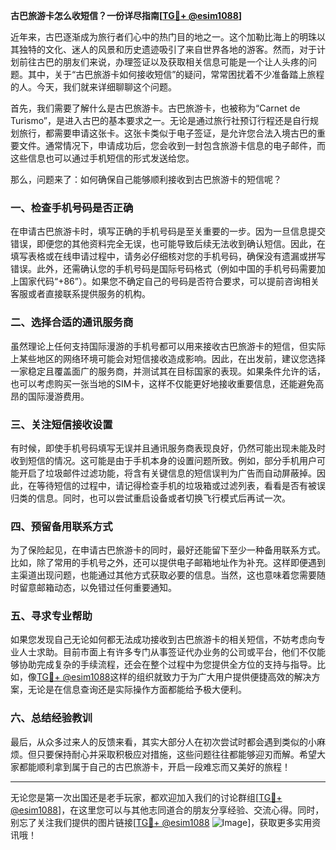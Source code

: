 **古巴旅游卡怎么收短信？一份详尽指南[[TG💪+ @esim1088](https://t.me/s/esim1088)]**

近年来，古巴逐渐成为旅行者们心中的热门目的地之一。这个加勒比海上的明珠以其独特的文化、迷人的风景和历史遗迹吸引了来自世界各地的游客。然而，对于计划前往古巴的朋友们来说，办理签证以及获取相关信息可能是一个让人头疼的问题。其中，关于“古巴旅游卡如何接收短信”的疑问，常常困扰着不少准备踏上旅程的人。今天，我们就来详细聊聊这个问题。

首先，我们需要了解什么是古巴旅游卡。古巴旅游卡，也被称为“Carnet de Turismo”，是进入古巴的基本要求之一。无论是通过旅行社预订行程还是自行规划旅行，都需要申请这张卡。这张卡类似于电子签证，是允许您合法入境古巴的重要文件。通常情况下，申请成功后，您会收到一封包含旅游卡信息的电子邮件，而这些信息也可以通过手机短信的形式发送给您。

那么，问题来了：如何确保自己能够顺利接收到古巴旅游卡的短信呢？

### 一、检查手机号码是否正确

在申请古巴旅游卡时，填写正确的手机号码是至关重要的一步。因为一旦信息提交错误，即便您的其他资料完全无误，也可能导致后续无法收到确认短信。因此，在填写表格或在线申请过程中，请务必仔细核对您的手机号码，确保没有遗漏或拼写错误。此外，还需确认您的手机号码是国际号码格式（例如中国的手机号码需要加上国家代码“+86”）。如果您不确定自己的号码是否符合要求，可以提前咨询相关客服或者直接联系提供服务的机构。

### 二、选择合适的通讯服务商

虽然理论上任何支持国际漫游的手机号都可以用来接收古巴旅游卡的短信，但实际上某些地区的网络环境可能会对短信接收造成影响。因此，在出发前，建议您选择一家稳定且覆盖面广的服务商，并测试其在目标国家的表现。如果条件允许的话，也可以考虑购买一张当地的SIM卡，这样不仅能更好地接收重要信息，还能避免高昂的国际漫游费用。

### 三、关注短信接收设置

有时候，即使手机号码填写无误并且通讯服务商表现良好，仍然可能出现未能及时收到短信的情况。这可能是由于手机本身的设置问题所致。例如，部分手机用户可能开启了垃圾邮件过滤功能，将含有关键信息的短信误判为广告而自动屏蔽掉。因此，在等待短信的过程中，请记得检查手机的垃圾箱或过滤列表，看看是否有被误归类的信息。同时，也可以尝试重启设备或者切换飞行模式后再试一次。

### 四、预留备用联系方式

为了保险起见，在申请古巴旅游卡的同时，最好还能留下至少一种备用联系方式。比如，除了常用的手机号之外，还可以提供电子邮箱地址作为补充。这样即便遇到主渠道出现问题，也能通过其他方式获取必要的信息。当然，这也意味着您需要随时留意邮箱动态，以免错过任何重要通知。

### 五、寻求专业帮助

如果您发现自己无论如何都无法成功接收到古巴旅游卡的相关短信，不妨考虑向专业人士求助。目前市面上有许多专门从事签证代办业务的公司或平台，他们不仅能够协助完成复杂的手续流程，还会在整个过程中为您提供全方位的支持与指导。比如，像[TG💪+ @esim1088](https://t.me/s/esim1088)这样的组织就致力于为广大用户提供便捷高效的解决方案，无论是在信息查询还是实际操作方面都能给予极大便利。

### 六、总结经验教训

最后，从众多过来人的反馈来看，其实大部分人在初次尝试时都会遇到类似的小麻烦。但只要保持耐心并采取积极应对措施，这些问题往往都能够迎刃而解。希望大家都能顺利拿到属于自己的古巴旅游卡，开启一段难忘而又美好的旅程！

---

无论您是第一次出国还是老手玩家，都欢迎加入我们的讨论群组[[TG💪+ @esim1088](https://t.me/s/esim1088)]，在这里您可以与其他志同道合的朋友分享经验、交流心得。同时，别忘了关注我们提供的图片链接[[TG💪+ @esim1088](https://t.me/s/esim1088) ![Image](https://i.postimg.cc/4NQfJmqS/Snipaste-2025-05-13-00-14-12.png)]，获取更多实用资讯哦！